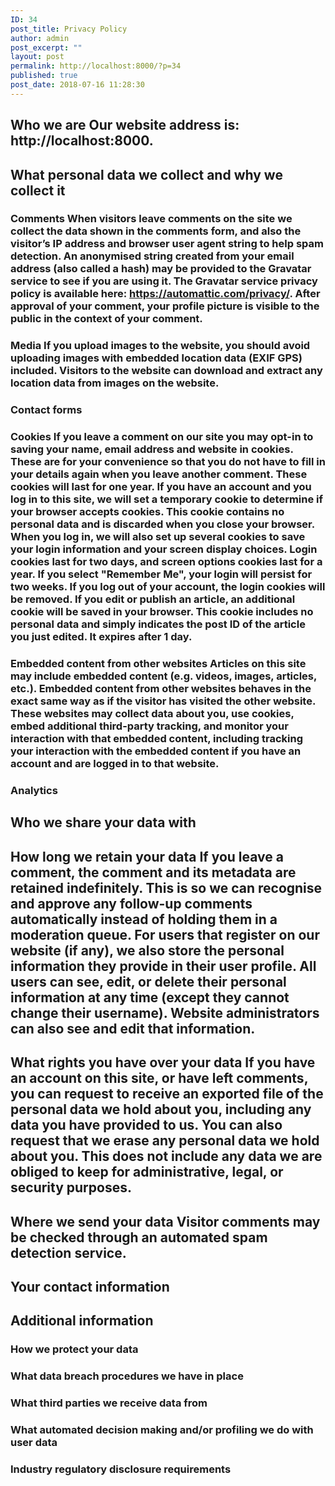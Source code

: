 ```yaml
---
ID: 34
post_title: Privacy Policy
author: admin
post_excerpt: ""
layout: post
permalink: http://localhost:8000/?p=34
published: true
post_date: 2018-07-16 11:28:30
---
```

## Who we are Our website address is: http://localhost:8000. 

## What personal data we collect and why we collect it

### Comments When visitors leave comments on the site we collect the data shown in the comments form, and also the visitor’s IP address and browser user agent string to help spam detection. An anonymised string created from your email address (also called a hash) may be provided to the Gravatar service to see if you are using it. The Gravatar service privacy policy is available here: https://automattic.com/privacy/. After approval of your comment, your profile picture is visible to the public in the context of your comment. 

### Media If you upload images to the website, you should avoid uploading images with embedded location data (EXIF GPS) included. Visitors to the website can download and extract any location data from images on the website. 

### Contact forms

### Cookies If you leave a comment on our site you may opt-in to saving your name, email address and website in cookies. These are for your convenience so that you do not have to fill in your details again when you leave another comment. These cookies will last for one year. If you have an account and you log in to this site, we will set a temporary cookie to determine if your browser accepts cookies. This cookie contains no personal data and is discarded when you close your browser. When you log in, we will also set up several cookies to save your login information and your screen display choices. Login cookies last for two days, and screen options cookies last for a year. If you select "Remember Me", your login will persist for two weeks. If you log out of your account, the login cookies will be removed. If you edit or publish an article, an additional cookie will be saved in your browser. This cookie includes no personal data and simply indicates the post ID of the article you just edited. It expires after 1 day. 

### Embedded content from other websites Articles on this site may include embedded content (e.g. videos, images, articles, etc.). Embedded content from other websites behaves in the exact same way as if the visitor has visited the other website. These websites may collect data about you, use cookies, embed additional third-party tracking, and monitor your interaction with that embedded content, including tracking your interaction with the embedded content if you have an account and are logged in to that website. 

### Analytics

## Who we share your data with

## How long we retain your data If you leave a comment, the comment and its metadata are retained indefinitely. This is so we can recognise and approve any follow-up comments automatically instead of holding them in a moderation queue. For users that register on our website (if any), we also store the personal information they provide in their user profile. All users can see, edit, or delete their personal information at any time (except they cannot change their username). Website administrators can also see and edit that information. 

## What rights you have over your data If you have an account on this site, or have left comments, you can request to receive an exported file of the personal data we hold about you, including any data you have provided to us. You can also request that we erase any personal data we hold about you. This does not include any data we are obliged to keep for administrative, legal, or security purposes. 

## Where we send your data Visitor comments may be checked through an automated spam detection service. 

## Your contact information

## Additional information

### How we protect your data

### What data breach procedures we have in place

### What third parties we receive data from

### What automated decision making and/or profiling we do with user data

### Industry regulatory disclosure requirements